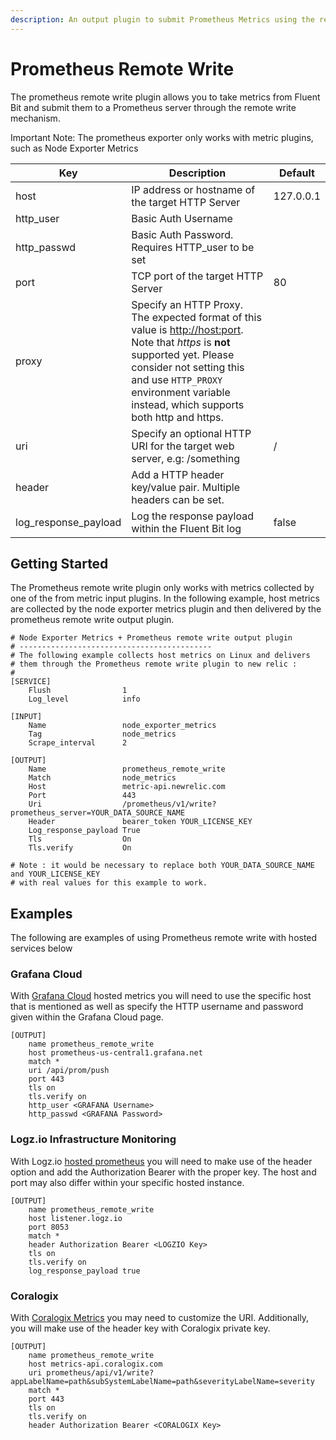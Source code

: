 ```yaml
---
description: An output plugin to submit Prometheus Metrics using the remote write protocol
---
```


# Prometheus Remote Write

The prometheus remote write plugin allows you to take metrics from Fluent Bit and submit them to a Prometheus server through the remote write mechanism.

Important Note: The prometheus exporter only works with metric plugins, such as Node Exporter Metrics

| Key                  | Description                                                                                                                                                                                                                                                            | Default   |
| -------------------- | ---------------------------------------------------------------------------------------------------------------------------------------------------------------------------------------------------------------------------------------------------------------------- | --------- |
| host                 | IP address or hostname of the target HTTP Server                                                                                                                                                                                                                       | 127.0.0.1 |
| http_user            | Basic Auth Username                                                                                                                                                                                                                                                    |           |
| http_passwd          | Basic Auth Password. Requires HTTP_user to be set                                                                                                                                                                                                                      |           |
| port                 | TCP port of the target HTTP Server                                                                                                                                                                                                                                     | 80        |
| proxy                | Specify an HTTP Proxy. The expected format of this value is [http://host:port](http://host/:port). Note that _https_ is **not** supported yet. Please consider not setting this and use `HTTP_PROXY` environment variable instead, which supports both http and https. |           |
| uri                  | Specify an optional HTTP URI for the target web server, e.g: /something                                                                                                                                                                                                | /         |
| header               | Add a HTTP header key/value pair. Multiple headers can be set.                                                                                                                                                                                                         |           |
| log_response_payload | Log the response payload within the Fluent Bit log                                                                                                                                                                                                                     | false     |

## Getting Started

The Prometheus remote write plugin only works with metrics collected by one of the from metric input plugins. In the following example, host metrics are collected by the node exporter metrics plugin and then delivered by the prometheus remote write output plugin.

```
# Node Exporter Metrics + Prometheus remote write output plugin
# -------------------------------------------
# The following example collects host metrics on Linux and delivers
# them through the Prometheus remote write plugin to new relic :
#
[SERVICE]
    Flush                1
    Log_level            info

[INPUT]
    Name                 node_exporter_metrics
    Tag                  node_metrics
    Scrape_interval      2

[OUTPUT]
    Name                 prometheus_remote_write
    Match                node_metrics
    Host                 metric-api.newrelic.com
    Port                 443
    Uri                  /prometheus/v1/write?prometheus_server=YOUR_DATA_SOURCE_NAME
    Header               bearer_token YOUR_LICENSE_KEY
    Log_response_payload True
    Tls                  On
    Tls.verify           On

# Note : it would be necessary to replace both YOUR_DATA_SOURCE_NAME and YOUR_LICENSE_KEY
# with real values for this example to work.
```

## Examples

The following are examples of using Prometheus remote write with hosted services below

### Grafana Cloud

With [Grafana Cloud](https://grafana.com/products/cloud/) hosted metrics you will need to use the specific host that is mentioned as well as specify the HTTP username and password given within the Grafana Cloud page.

```
[OUTPUT]
    name prometheus_remote_write
    host prometheus-us-central1.grafana.net
    match *
    uri /api/prom/push
    port 443
    tls on
    tls.verify on
    http_user <GRAFANA Username>
    http_passwd <GRAFANA Password>
```

### Logz.io Infrastructure Monitoring

With Logz.io [hosted prometheus](https://logz.io/solutions/infrastructure-monitoring/) you will need to make use of the header option and add the Authorization Bearer with the proper key. The host and port may also differ within your specific hosted instance.

```
[OUTPUT]
    name prometheus_remote_write
    host listener.logz.io
    port 8053 
    match *
    header Authorization Bearer <LOGZIO Key>
    tls on
    tls.verify on
    log_response_payload true
```

### Coralogix

With [Coralogix Metrics](https://coralogix.com/platform/metrics/) you may need to customize the URI. Additionally, you will make use of the header key with Coralogix private key.

```
[OUTPUT]
    name prometheus_remote_write
    host metrics-api.coralogix.com
    uri prometheus/api/v1/write?appLabelName=path&subSystemLabelName=path&severityLabelName=severity 
    match *
    port 443
    tls on
    tls.verify on
    header Authorization Bearer <CORALOGIX Key>
```
